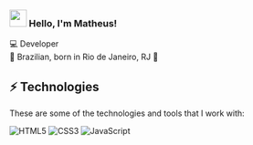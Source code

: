 ### <img src="https://media.giphy.com/media/hvRJCLFzcasrR4ia7z/giphy.gif" width="30px"> Hello, I'm Matheus!

💻 Developer <br>
🏡 Brazilian, born in Rio de Janeiro, RJ 🌅


## ⚡ Technologies
These are some of the technologies and tools that I work with:

![HTML5](https://img.shields.io/badge/-HTML5-E34F26?style=flat-square&logo=html5&logoColor=white)
![CSS3](https://img.shields.io/badge/-CSS3-1572B6?style=flat-square&logo=css3)
![JavaScript](https://img.shields.io/badge/-JavaScript-black?style=flat-square&logo=javascript)
